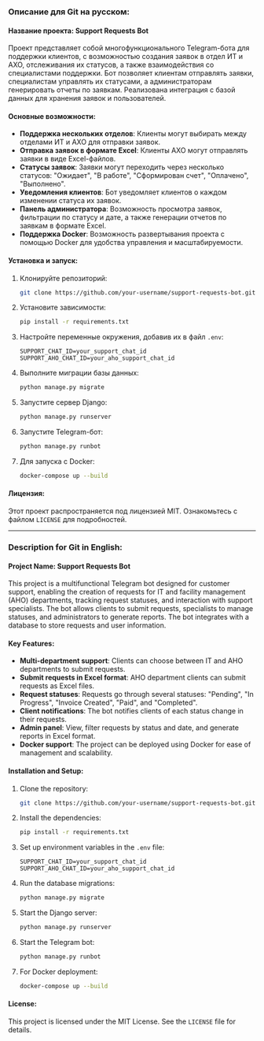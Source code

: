 ### Описание для Git на русском:

#### Название проекта: **Support Requests Bot**

Проект представляет собой многофункционального Telegram-бота для поддержки клиентов, с возможностью создания заявок в отдел ИТ и АХО, отслеживания их статусов, а также взаимодействия со специалистами поддержки. Бот позволяет клиентам отправлять заявки, специалистам управлять их статусами, а администраторам генерировать отчеты по заявкам. Реализована интеграция с базой данных для хранения заявок и пользователей.

#### Основные возможности:
- **Поддержка нескольких отделов**: Клиенты могут выбирать между отделами ИТ и АХО для отправки заявок.
- **Отправка заявок в формате Excel**: Клиенты АХО могут отправлять заявки в виде Excel-файлов.
- **Статусы заявок**: Заявки могут переходить через несколько статусов: "Ожидает", "В работе", "Сформирован счет", "Оплачено", "Выполнено".
- **Уведомления клиентов**: Бот уведомляет клиентов о каждом изменении статуса их заявок.
- **Панель администратора**: Возможность просмотра заявок, фильтрации по статусу и дате, а также генерации отчетов по заявкам в формате Excel.
- **Поддержка Docker**: Возможность развертывания проекта с помощью Docker для удобства управления и масштабируемости.

#### Установка и запуск:
1. Клонируйте репозиторий:
   ```bash
   git clone https://github.com/your-username/support-requests-bot.git
   ```

2. Установите зависимости:
   ```bash
   pip install -r requirements.txt
   ```

3. Настройте переменные окружения, добавив их в файл `.env`:
   ```
   SUPPORT_CHAT_ID=your_support_chat_id
   SUPPORT_AHO_CHAT_ID=your_aho_support_chat_id
   ```

4. Выполните миграции базы данных:
   ```bash
   python manage.py migrate
   ```

5. Запустите сервер Django:
   ```bash
   python manage.py runserver
   ```

6. Запустите Telegram-бот:
   ```bash
   python manage.py runbot
   ```

7. Для запуска с Docker:
   ```bash
   docker-compose up --build
   ```

#### Лицензия:
Этот проект распространяется под лицензией MIT. Ознакомьтесь с файлом `LICENSE` для подробностей.

---

### Description for Git in English:

#### Project Name: **Support Requests Bot**

This project is a multifunctional Telegram bot designed for customer support, enabling the creation of requests for IT and facility management (AHO) departments, tracking request statuses, and interaction with support specialists. The bot allows clients to submit requests, specialists to manage statuses, and administrators to generate reports. The bot integrates with a database to store requests and user information.

#### Key Features:
- **Multi-department support**: Clients can choose between IT and AHO departments to submit requests.
- **Submit requests in Excel format**: AHO department clients can submit requests as Excel files.
- **Request statuses**: Requests go through several statuses: "Pending", "In Progress", "Invoice Created", "Paid", and "Completed".
- **Client notifications**: The bot notifies clients of each status change in their requests.
- **Admin panel**: View, filter requests by status and date, and generate reports in Excel format.
- **Docker support**: The project can be deployed using Docker for ease of management and scalability.

#### Installation and Setup:
1. Clone the repository:
   ```bash
   git clone https://github.com/your-username/support-requests-bot.git
   ```

2. Install the dependencies:
   ```bash
   pip install -r requirements.txt
   ```

3. Set up environment variables in the `.env` file:
   ```
   SUPPORT_CHAT_ID=your_support_chat_id
   SUPPORT_AHO_CHAT_ID=your_aho_support_chat_id
   ```

4. Run the database migrations:
   ```bash
   python manage.py migrate
   ```

5. Start the Django server:
   ```bash
   python manage.py runserver
   ```

6. Start the Telegram bot:
   ```bash
   python manage.py runbot
   ```

7. For Docker deployment:
   ```bash
   docker-compose up --build
   ```

#### License:
This project is licensed under the MIT License. See the `LICENSE` file for details.
